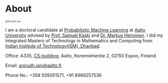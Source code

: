 # About

<img src="{{ site.baseurl }}/images/me.jpg" alt="Anirudh Jain" style="zoom:50%;" />

I am a doctoral candidate at [Probabilistic Machine Learning](https://research.cs.aalto.fi/pml/) at [Aalto University](https://www.aalto.fi/en) advised by [Prof. Samuel Kaski](https://people.aalto.fi/samuel.kaski) and [Dr. Markus Heinonen](https://users.aalto.fi/~heinom10/).  I did my Integrated Masters of Technology in Mathematics and Computing from [Indian Institute of Technology(ISM), Dhanbad](https://www.iitism.ac.in).  

Office: A335, [CS-building](https://www.aalto.fi/locations/computer-science-building), Aalto, Konemiehentie 2, 02150 Espoo, Finland

Email: <anirudh.jain@aalto.fi>

Phone No.: +358 505051571, +91 8969257536

